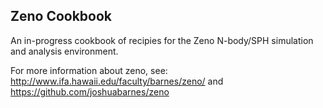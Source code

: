 Zeno Cookbook
-------------

An in-progress cookbook of recipies for the Zeno N-body/SPH simulation and analysis environment.

For more information about zeno, see: http://www.ifa.hawaii.edu/faculty/barnes/zeno/ and https://github.com/joshuabarnes/zeno
